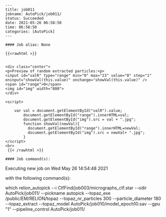 
    ---
    title: job011
    jobname: AutoPick/job011/
    status: Succeeded
    date: 2021-05-26 06:58:50
    time: 06:58:50
    categories: [AutoPick]
    ---
    
    #### Job alias: None
    
    {{<rawhtml >}} 


    <div class="center">
    <p>Preview of random extracted particles:<p>
    <input id="valR" type="range" min="0" max="23" value="0" step="1" oninput="showVal(this.value)" onchange="showVal(this.value)" />
    <span id="range">0</span>
    <img id="img" width="800">
    </div>

    <script>

        var val = document.getElementById("valR").value;
            document.getElementById("range").innerHTML=val;
            document.getElementById("img").src = val + ".jpg";
            function showVal(newVal){
              document.getElementById("range").innerHTML=newVal;
              document.getElementById("img").src = newVal+ ".jpg";
            }
    </script>
    <br>
     {{< /rawhtml >}}
    
    #### Job command(s):
    
    
 
 Executing new job on Wed May 26 14:54:48 2021
 
 with the following command(s): 

which relion_autopick --i CtfFind/job003/micrographs_ctf.star --odir AutoPick/job011/ --pickname autopick --topaz_exe /public/EM/RELION/topaz --topaz_nr_particles 300 --particle_diameter 180 --topaz_extract --topaz_model AutoPick/job010/model_epoch10.sav --gpu "1"  --pipeline_control AutoPick/job011/
 
 

    
